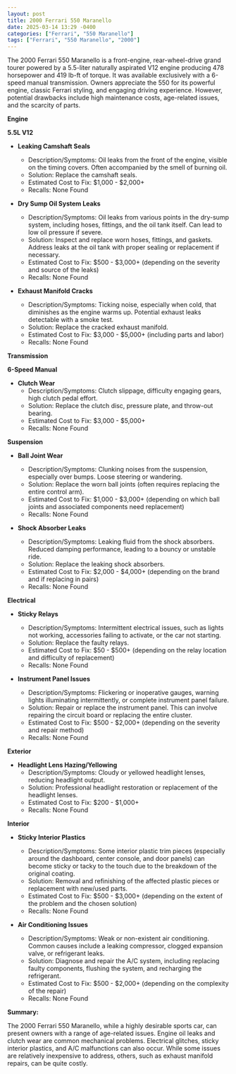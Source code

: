 ```yaml
---
layout: post
title: 2000 Ferrari 550 Maranello
date: 2025-03-14 13:29 -0400
categories: ["Ferrari", "550 Maranello"]
tags: ["Ferrari", "550 Maranello", "2000"]
---
```

The 2000 Ferrari 550 Maranello is a front-engine, rear-wheel-drive grand tourer powered by a 5.5-liter naturally aspirated V12 engine producing 478 horsepower and 419 lb-ft of torque. It was available exclusively with a 6-speed manual transmission. Owners appreciate the 550 for its powerful engine, classic Ferrari styling, and engaging driving experience. However, potential drawbacks include high maintenance costs, age-related issues, and the scarcity of parts.

**Engine**

**5.5L V12**

*   **Leaking Camshaft Seals**
    *   Description/Symptoms: Oil leaks from the front of the engine, visible on the timing covers. Often accompanied by the smell of burning oil.
    *   Solution: Replace the camshaft seals.
    *   Estimated Cost to Fix: $1,000 - $2,000+
    *   Recalls: None Found

*   **Dry Sump Oil System Leaks**
    *   Description/Symptoms: Oil leaks from various points in the dry-sump system, including hoses, fittings, and the oil tank itself. Can lead to low oil pressure if severe.
    *   Solution: Inspect and replace worn hoses, fittings, and gaskets. Address leaks at the oil tank with proper sealing or replacement if necessary.
    *   Estimated Cost to Fix: $500 - $3,000+ (depending on the severity and source of the leaks)
    *   Recalls: None Found

*   **Exhaust Manifold Cracks**
    *   Description/Symptoms: Ticking noise, especially when cold, that diminishes as the engine warms up. Potential exhaust leaks detectable with a smoke test.
    *   Solution: Replace the cracked exhaust manifold.
    *   Estimated Cost to Fix: $3,000 - $5,000+ (including parts and labor)
    *   Recalls: None Found

**Transmission**

**6-Speed Manual**

*   **Clutch Wear**
    *   Description/Symptoms: Clutch slippage, difficulty engaging gears, high clutch pedal effort.
    *   Solution: Replace the clutch disc, pressure plate, and throw-out bearing.
    *   Estimated Cost to Fix: $3,000 - $5,000+
    *   Recalls: None Found

**Suspension**

*   **Ball Joint Wear**
    *   Description/Symptoms: Clunking noises from the suspension, especially over bumps. Loose steering or wandering.
    *   Solution: Replace the worn ball joints (often requires replacing the entire control arm).
    *   Estimated Cost to Fix: $1,000 - $3,000+ (depending on which ball joints and associated components need replacement)
    *   Recalls: None Found

*   **Shock Absorber Leaks**
    *   Description/Symptoms: Leaking fluid from the shock absorbers. Reduced damping performance, leading to a bouncy or unstable ride.
    *   Solution: Replace the leaking shock absorbers.
    *   Estimated Cost to Fix: $2,000 - $4,000+ (depending on the brand and if replacing in pairs)
    *   Recalls: None Found

**Electrical**

*   **Sticky Relays**
    *   Description/Symptoms: Intermittent electrical issues, such as lights not working, accessories failing to activate, or the car not starting.
    *   Solution: Replace the faulty relays.
    *   Estimated Cost to Fix: $50 - $500+ (depending on the relay location and difficulty of replacement)
    *   Recalls: None Found

*   **Instrument Panel Issues**
    * Description/Symptoms: Flickering or inoperative gauges, warning lights illuminating intermittently, or complete instrument panel failure.
    * Solution: Repair or replace the instrument panel. This can involve repairing the circuit board or replacing the entire cluster.
    * Estimated Cost to Fix: $500 - $2,000+ (depending on the severity and repair method)
    * Recalls: None Found

**Exterior**

*   **Headlight Lens Hazing/Yellowing**
    *   Description/Symptoms: Cloudy or yellowed headlight lenses, reducing headlight output.
    *   Solution: Professional headlight restoration or replacement of the headlight lenses.
    *   Estimated Cost to Fix: $200 - $1,000+
    *   Recalls: None Found

**Interior**

*   **Sticky Interior Plastics**
    *   Description/Symptoms: Some interior plastic trim pieces (especially around the dashboard, center console, and door panels) can become sticky or tacky to the touch due to the breakdown of the original coating.
    *   Solution: Removal and refinishing of the affected plastic pieces or replacement with new/used parts.
    *   Estimated Cost to Fix: $500 - $3,000+ (depending on the extent of the problem and the chosen solution)
    *   Recalls: None Found

*   **Air Conditioning Issues**
    *   Description/Symptoms: Weak or non-existent air conditioning. Common causes include a leaking compressor, clogged expansion valve, or refrigerant leaks.
    *   Solution: Diagnose and repair the A/C system, including replacing faulty components, flushing the system, and recharging the refrigerant.
    *   Estimated Cost to Fix: $500 - $2,000+ (depending on the complexity of the repair)
    *   Recalls: None Found

**Summary:**

The 2000 Ferrari 550 Maranello, while a highly desirable sports car, can present owners with a range of age-related issues. Engine oil leaks and clutch wear are common mechanical problems. Electrical glitches, sticky interior plastics, and A/C malfunctions can also occur. While some issues are relatively inexpensive to address, others, such as exhaust manifold repairs, can be quite costly.

